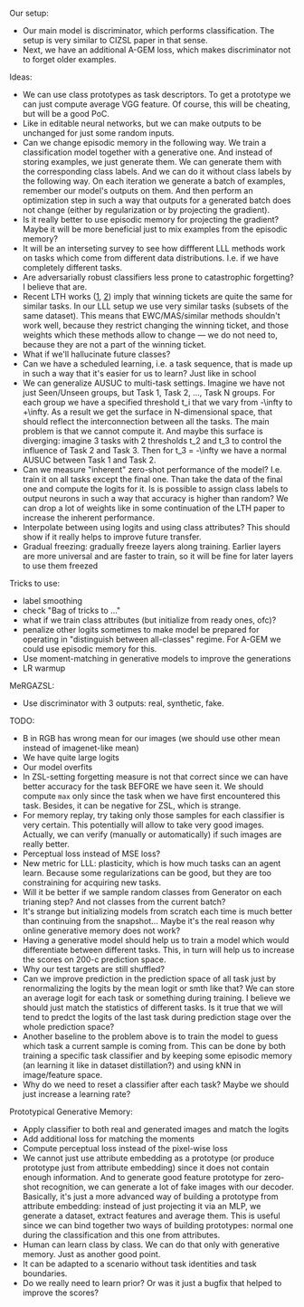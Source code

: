 Our setup:
- Our main model is discriminator, which performs classification. The setup is very similar to CIZSL paper in that sense.
- Next, we have an additional A-GEM loss, which makes discriminator not to forget older examples.

Ideas:
- We can use class prototypes as task descriptors. To get a prototype we can just compute average VGG feature. Of course, this will be cheating, but will be a good PoC.
- Like in editable neural networks, but we can make outputs to be unchanged for just some random inputs.
- Can we change episodic memory in the following way. We train a classification model together with a generative one. And instead of storing examples, we just generate them. We can generate them with the corresponding class labels. And we can do it without class labels by the following way. On each iteration we generate a batch of examples, remember our model's outputs on them. And then perform an optimization step in such a way that outputs for a generated batch does not change (either by regularization or by projecting the gradient).
- Is it really better to use episodic memory for projecting the gradient? Maybe it will be more beneficial just to mix examples from the episodic memory?
- It will be an interseting survey to see how diffferent LLL methods work on tasks which come from different data distributions. I.e. if we have completely different tasks.
- Are adversarially robust classifiers less prone to catastrophic forgetting? I believe that are.
- Recent LTH works ([1](https://arxiv.org/abs/1905.07785), [2](https://ieeexplore.ieee.org/stamp/stamp.jsp?tp=&arnumber=8852405&tag=1)) imply that winning tickets are quite the same for similar tasks. In our LLL setup we use very similar tasks (subsets of the same dataset). This means that EWC/MAS/similar methods shouldn't work well, because they restrict changing the winning ticket, and those weights which these methods allow to change — we do not need to, because they are not a part of the winning ticket.
- What if we'll hallucinate future classes?
- Can we have a scheduled learning, i.e. a task sequence, that is made up in such a way that it's easier for us to learn? Just like in school
- We can generalize AUSUC to multi-task settings. Imagine we have not just Seen/Unseen groups, but Task 1, Task 2, ..., Task N groups. For each group we have a specified threshold t_i that we vary from -\infty to +\infty. As a result we get the surface in N-dimensional space, that should reflect the interconnection between all the tasks. The main problem is that we cannot compute it. And maybe this surface is diverging: imagine 3 tasks with 2 thresholds t_2 and t_3 to control the influence of Task 2 and Task 3. Then for t_3 = -\infty we have a normal AUSUC between Task 1 and Task 2.
- Can we measure "inherent" zero-shot performance of the model? I.e. train it on all tasks except the final one. Than take the data of the final one and compute the logits for it. Is is possible to assign class labels to output neurons in such a way that accuracy is higher than random? We can drop a lot of weights like in some continuation of the LTH paper to increase the inherent performance.
- Interpolate between using logits and using class attributes? This should show if it really helps to improve future transfer.
- Gradual freezing: gradually freeze layers along training. Earlier layers are more universal and are faster to train, so it will be fine for later layers to use them freezed

Tricks to use:
- label smoothing
- check "Bag of tricks to ..."
- what if we train class attributes (but initialize from ready ones, ofc)?
- penalize other logits sometimes to make model be prepared for operating in "distinguish between all-classes" regime. For A-GEM we could use episodic memory for this.
- Use moment-matching in generative models to improve the generations
- LR warmup

MeRGAZSL:
- Use discriminator with 3 outputs: real, synthetic, fake.

TODO:
- B in RGB has wrong mean for our images (we should use other mean instead of imagenet-like mean)
- We have quite large logits
- Our model overfits
- In ZSL-setting forgetting measure is not that correct since we can have better accuracy for the task BEFORE we have seen it. We should compute `max` only since the task when we have first encountered this task. Besides, it can be negative for ZSL, which is strange.
- For memory replay, try taking only those samples for each classifier is very certain. This potentially will allow to take very good images. Actually, we can verify (manually or automatically) if such images are really better.
- Perceptual loss instead of MSE loss?
- New metric for LLL: plasticity, which is how much tasks can an agent learn. Because some regularizations can be good, but they are too constraining for acquiring new tasks.
- Will it be better if we sample random classes from Generator on each trianing step? And not classes from the current batch?
- It's strange but initializing models from scratch each time is much better than continuing from the snapshot... Maybe it's the real reason why online generative memory does not work?
- Having a generative model should help us to train a model which would differentiate between different tasks. This, in turn will help us to increase the scores on 200-c prediction space.
- Why our test targets are still shuffled?
- Can we improve prediction in the prediction space of all task just by renormalizing the logits by the mean logit or smth like that? We can store an average logit for each task or something during training. I believe we should just match the statistics of different tasks. Is it true that we will tend to predct the logits of the last task during prediction stage over the whole prediction space?
- Another baseline to the problem above is to train the model to guess which task a current sample is coming from. This can be done by both training a specific task classifier and by keeping some episodic memory (an learning it like in dataset distillation?) and using kNN in image/feature space.
- Why do we need to reset a classifier after each task? Maybe we should just increase a learning rate?

Prototypical Generative Memory:
- Apply classifier to both real and generated images and match the logits
- Add additional loss for matching the moments
- Compute perceptual loss instead of the pixel-wise loss
- We cannot just use attribute embedding as a prototype (or produce prototype just from attribute embedding) since it does not contain enough information. And to generate good feature prototype for zero-shot recognition, we can generate a lot of fake images with our decoder. Basically, it's just a more advanced way of building a prototype from attribute embedding: instead of just projecting it via an MLP, we generate a dataset, extract features and average them. This is useful since we can bind together two ways of building prototypes: normal one during the classification and this one from attributes.
- Human can learn class by class. We can do that only with generative memory. Just as another good point.
- It can be adapted to a scenario without task identities and task boundaries.
- Do we really need to learn prior? Or was it just a bugfix that helped to improve the scores?